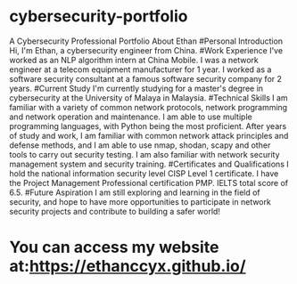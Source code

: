 # cybersecurity-portfolio
A Cybersecurity Professional Portfolio About Ethan
#Personal Introduction
Hi, I'm Ethan, a cybersecurity engineer from China.
#Work Experience
I've worked as an NLP algorithm intern at China Mobile.
I was a network engineer at a telecom equipment manufacturer for 1 year.
I worked as a software security consultant at a famous software security company for 2 years.
#Current Study
I'm currently studying for a master's degree in cybersecurity at the University of Malaya in Malaysia.
#Technical Skills
I am familiar with a variety of common network protocols, network programming and network operation and maintenance.
I am able to use multiple programming languages, with Python being the most proficient.
After years of study and work, I am familiar with common network attack principles and defense methods, and I am able to use nmap, shodan, scapy and other tools to carry out security testing.
I am also familiar with network security management system and security training.
#Certificates and Qualifications
I hold the national information security level CISP Level 1 certificate.
I have the Project Management Professional certification PMP.
IELTS total score of 6.5.
#Future Aspiration
I am still exploring and learning in the field of security, and hope to have more opportunities to participate in network security projects and contribute to building a safer world!
# You can access my website at:https://ethanccyx.github.io/